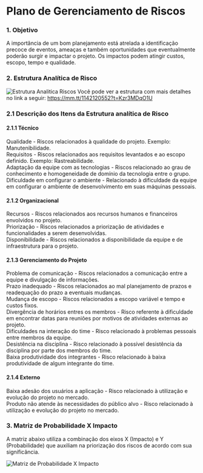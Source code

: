 # Plano de Gerenciamento de Riscos

### 1. Objetivo
A importância de um bom planejamento está atrelada a identificação precoce de eventos, ameaças e também oportunidades que eventualmente poderão surgir e impactar o projeto. Os impactos podem atingir custos, escopo, tempo e qualidade.

### 2. Estrutura Analítica de Risco

![Estrutura Analitica Riscos](dinamica02/estruturaAnaliticaRiscos.png)
Você pode ver a estrutura com mais detalhes no link a seguir: https://mm.tt/1142120552?t=Kzr3MDqO1U


### 2.1 Descrição dos Itens da Estrutura analítica de Risco
#### 2.1.1 Técnico
Qualidade - Riscos relacionados à qualidade do projeto. Exemplo: Manutenibilidade.  
Requisitos - Riscos relacionados aos requisitos levantados e ao escopo definido. Exemplo: Rastreabilidade.  
Adaptação da equipe com as tecnologias - Riscos relacionado ao grau de conhecimento e homogeneidade de domínio da tecnologia entre o grupo.  
Dificuldade em configurar o ambiente - Relacionado à dificuldade da equipe em configurar o ambiente de desenvolvimento em suas máquinas pessoais.  

#### 2.1.2 Organizacional
Recursos - Riscos relacionados aos recursos humanos e financeiros envolvidos no projeto.  
Priorização - Riscos relacionados a priorização de atividades e funcionalidades a serem desenvolvidas.  
Disponibilidade - Riscos relacionados a disponibilidade da equipe e de infraestrutura para o projeto.  


#### 2.1.3 Gerenciamento do Projeto
Problema de comunicação - Riscos relacionados a comunicação entre a equipe e divulgação de informações.  
Prazo inadequado - Riscos relacionados ao mal planejamento de prazos e readequação do prazo a eventuais mudanças.  
Mudança de escopo - Riscos relacionados a escopo variável e tempo e custos fixos.  
Divergência de horários entres os membros - Risco referente à dificuldade em encontrar datas para reuniões por motivos de atividades externas ao projeto.  
Dificuldades na interação do time - Risco relacionado à problemas pessoais entre membros da equipe.  
Desistência na disciplina - Risco relacionado à possível desistência da disciplina por parte dos membros do time.  
Baixa produtividade dos integrantes - Risco relacionado à baixa produtividade de algum integrante do time.  

#### 2.1.4 Externo
Baixa adesão dos usuários a aplicação - Risco relacionado à utilização e evolução do projeto no mercado.  
Produto não atende às necessidades do público alvo - Risco relacionado à utilização e evolução do projeto no mercado.  

### 3. Matriz de Probabilidade X Impacto

A matriz abaixo utiliza a combinação dos eixos X (Impacto) e Y (Probabilidade) que auxiliam na priorização dos riscos de acordo com sua significância.  

![Matriz de Probabilidade X Impacto](dinamica02/matrizProbabilidadeImpacto.png)  
